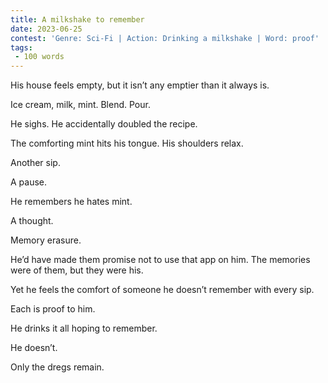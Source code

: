 ```yaml
---
title: A milkshake to remember
date: 2023-06-25
contest: 'Genre: Sci-Fi | Action: Drinking a milkshake | Word: proof'
tags: 
 - 100 words
---
```


His house feels empty, but it isn’t any emptier than it always is.

Ice cream, milk, mint. Blend. Pour.

He sighs. He accidentally doubled the recipe.

The comforting mint hits his tongue. His shoulders relax.

Another sip.

A pause.

He remembers he hates mint.

A thought.

Memory erasure.

He’d have made them promise not to use that app on him. The memories were of them, but they were his.

Yet he feels the comfort of someone he doesn’t remember with every sip.

Each is proof to him.

He drinks it all hoping to remember.

He doesn’t.

Only the dregs remain.